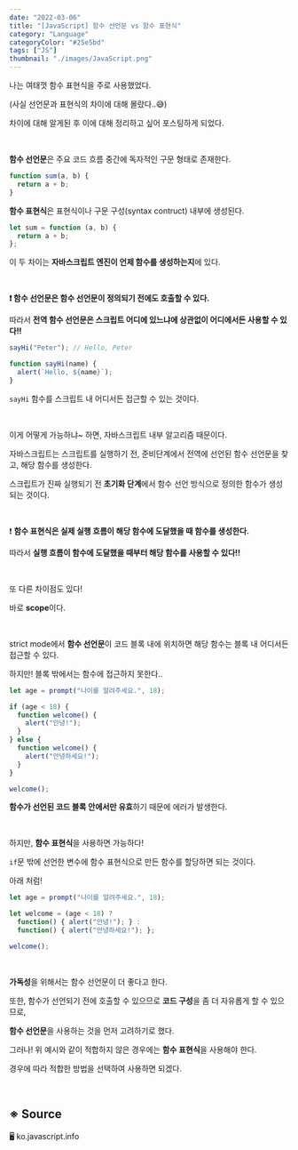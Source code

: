 ```yaml
---
date: "2022-03-06"
title: "[JavaScript] 함수 선언문 vs 함수 표현식"
category: "Language"
categoryColor: "#25e5bd"
tags: ["JS"]
thumbnail: "./images/JavaScript.png"
---
```


나는 여태껏 함수 표현식을 주로 사용했었다.

(사실 선언문과 표현식의 차이에 대해 몰랐다..😅)

차이에 대해 알게된 후 이에 대해 정리하고 싶어 포스팅하게 되었다.

<br />

**함수 선언문**은 주요 코드 흐름 중간에 독자적인 구문 형태로 존재한다.

```js
function sum(a, b) {
  return a + b;
}
```

**함수 표현식**은 표현식이나 구문 구성(syntax contruct) 내부에 생성된다.

```js
let sum = function (a, b) {
  return a + b;
};
```

이 두 차이는 **자바스크립트 엔진이 언제 함수를 생성하는지**에 있다.

<br />

**❗️ 함수 선언문은 함수 선언문이 정의되기 전에도 호출할 수 있다.**

따라서 **전역 함수 선언문은 스크립트 어디에 있느냐에 상관없이 어디에서든 사용할 수 있다!!**

```js
sayHi("Peter"); // Hello, Peter

function sayHi(name) {
  alert(`Hello, ${name}`);
}
```

`sayHi` 함수를 스크립트 내 어디서든 접근할 수 있는 것이다.

<br />

이게 어떻게 가능하냐~ 하면, 자바스크립트 내부 알고리즘 때문이다.

자바스크립트는 스크립트를 실행하기 전, 준비단계에서 전역에 선언된 함수 선언문을 찾고, 해당 함수를 생성한다.

스크립트가 진짜 실행되기 전 **초기화 단계**에서 함수 선언 방식으로 정의한 함수가 생성되는 것이다.

<br />

❗️ **함수 표현식은 실제 실행 흐름이 해당 함수에 도달했을 때 함수를 생성한다.**

따라서 **실행 흐름이 함수에 도달했을 때부터 해당 함수를 사용할 수 있다!!**

<br />

또 다른 차이점도 있다!

바로 **scope**이다.

<br />

strict mode에서 **함수 선언문**이 코드 블록 내에 위치하면 해당 함수는 블록 내 어디서든 접근할 수 있다.

하지만! 블록 밖에서는 함수에 접근하지 못한다..

```js
let age = prompt("나이를 알려주세요.", 18);

if (age < 18) {
  function welcome() {
    alert("안녕!");
  }
} else {
  function welcome() {
    alert("안녕하세요!");
  }
}

welcome();
```

**함수가 선언된 코드 블록 안에서만 유효**하기 때문에 에러가 발생한다.

<br />

하지만, **함수 표현식**을 사용하면 가능하다!

`if`문 밖에 선언한 변수에 함수 표현식으로 만든 함수를 할당하면 되는 것이다.

아래 처럼!

```js
let age = prompt("나이를 알려주세요.", 18);

let welcome = (age < 18) ?
  function() { alert("안녕!"); } :
  function() { alert("안녕하세요!"); };

welcome(); 
```

<br />

**가독성**을 위해서는 함수 선언문이 더 좋다고 한다.

또한, 함수가 선언되기 전에 호출할 수 있으므로 **코드 구성**을 좀 더 자유롭게 할 수 있으므로,

**함수 선언문**을 사용하는 것을 먼저 고려하기로 했다.

그러나! 위 예시와 같이 적합하지 않은 경우에는 **함수 표현식**을 사용해야 한다.

경우에 따라 적합한 방법을 선택하여 사용하면 되겠다.

<br />

## ※ Source

🖥 ko.javascript.info